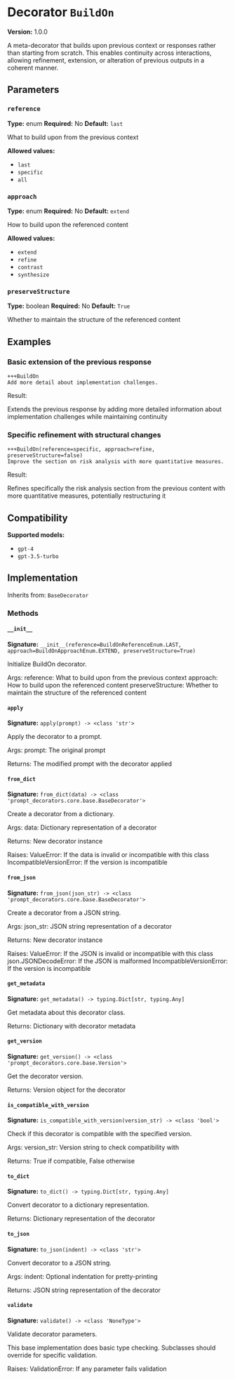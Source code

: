 # Decorator `BuildOn`

**Version:** 1.0.0

A meta-decorator that builds upon previous context or responses rather than starting from scratch. This enables continuity across interactions, allowing refinement, extension, or alteration of previous outputs in a coherent manner.

## Parameters

### `reference`

**Type:** enum
**Required:** No
**Default:** `last`

What to build upon from the previous context

**Allowed values:**

- `last`
- `specific`
- `all`

### `approach`

**Type:** enum
**Required:** No
**Default:** `extend`

How to build upon the referenced content

**Allowed values:**

- `extend`
- `refine`
- `contrast`
- `synthesize`

### `preserveStructure`

**Type:** boolean
**Required:** No
**Default:** `True`

Whether to maintain the structure of the referenced content

## Examples

### Basic extension of the previous response

```
+++BuildOn
Add more detail about implementation challenges.
```

Result:

Extends the previous response by adding more detailed information about implementation challenges while maintaining continuity

### Specific refinement with structural changes

```
+++BuildOn(reference=specific, approach=refine, preserveStructure=false)
Improve the section on risk analysis with more quantitative measures.
```

Result:

Refines specifically the risk analysis section from the previous content with more quantitative measures, potentially restructuring it

## Compatibility

**Supported models:**

- `gpt-4`
- `gpt-3.5-turbo`

## Implementation

Inherits from: `BaseDecorator`

### Methods

#### `__init__`

**Signature:** `__init__(reference=BuildOnReferenceEnum.LAST, approach=BuildOnApproachEnum.EXTEND, preserveStructure=True)`

Initialize BuildOn decorator.

Args:
    reference: What to build upon from the previous context
    approach: How to build upon the referenced content
    preserveStructure: Whether to maintain the structure of the referenced content

#### `apply`

**Signature:** `apply(prompt) -> <class 'str'>`

Apply the decorator to a prompt.

Args:
    prompt: The original prompt

Returns:
    The modified prompt with the decorator applied

#### `from_dict`

**Signature:** `from_dict(data) -> <class 'prompt_decorators.core.base.BaseDecorator'>`

Create a decorator from a dictionary.

Args:
    data: Dictionary representation of a decorator

Returns:
    New decorator instance

Raises:
    ValueError: If the data is invalid or incompatible with this class
    IncompatibleVersionError: If the version is incompatible

#### `from_json`

**Signature:** `from_json(json_str) -> <class 'prompt_decorators.core.base.BaseDecorator'>`

Create a decorator from a JSON string.

Args:
    json_str: JSON string representation of a decorator

Returns:
    New decorator instance

Raises:
    ValueError: If the JSON is invalid or incompatible with this class
    json.JSONDecodeError: If the JSON is malformed
    IncompatibleVersionError: If the version is incompatible

#### `get_metadata`

**Signature:** `get_metadata() -> typing.Dict[str, typing.Any]`

Get metadata about this decorator class.

Returns:
    Dictionary with decorator metadata

#### `get_version`

**Signature:** `get_version() -> <class 'prompt_decorators.core.base.Version'>`

Get the decorator version.

Returns:
    Version object for the decorator

#### `is_compatible_with_version`

**Signature:** `is_compatible_with_version(version_str) -> <class 'bool'>`

Check if this decorator is compatible with the specified version.

Args:
    version_str: Version string to check compatibility with

Returns:
    True if compatible, False otherwise

#### `to_dict`

**Signature:** `to_dict() -> typing.Dict[str, typing.Any]`

Convert decorator to a dictionary representation.

Returns:
    Dictionary representation of the decorator

#### `to_json`

**Signature:** `to_json(indent) -> <class 'str'>`

Convert decorator to a JSON string.

Args:
    indent: Optional indentation for pretty-printing

Returns:
    JSON string representation of the decorator

#### `validate`

**Signature:** `validate() -> <class 'NoneType'>`

Validate decorator parameters.

This base implementation does basic type checking.
Subclasses should override for specific validation.

Raises:
    ValidationError: If any parameter fails validation
